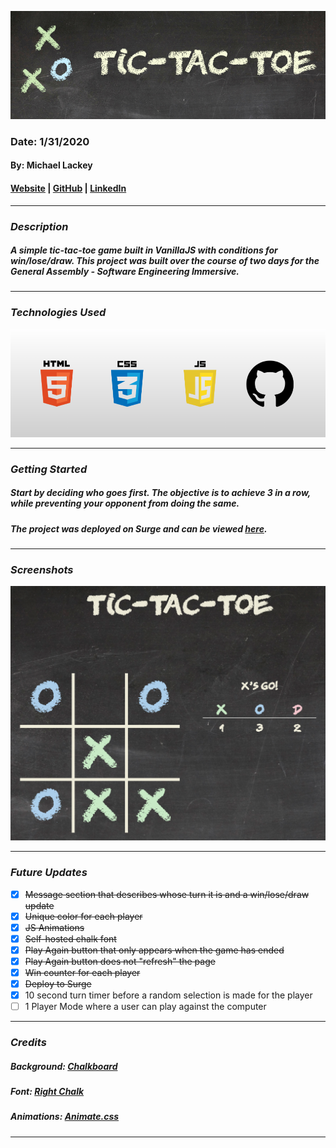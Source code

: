 ![Tic-Tac-Toe](images/banner.png)

### Date: 1/31/2020

#### By: Michael Lackey
#### [Website](https://michaellackey.com/) | [GitHub](https://github.com/mlackey9601) | [LinkedIn](https://www.linkedin.com/in/michaelglackey/)
***

### ***Description***

##### A simple tic-tac-toe game built in VanillaJS with conditions for win/lose/draw. This project was built over the course of two days for the General Assembly - Software Engineering Immersive.
***

### ***Technologies Used***
![Technologies Used](images/tech-banner.png)
***

### ***Getting Started***

##### Start by deciding who goes first.  The objective is to achieve 3 in a row, while preventing your opponent from doing the same.
##### The project was deployed on Surge and can be viewed [here](https://chalk-tac-toe.surge.sh).
***

### ***Screenshots***

![Tic-Tac-Toe](images/screenshot.png)
***

### ***Future Updates***

- [x] ~~Message section that describes whose turn it is and a win/lose/draw update~~
- [x] ~~Unique color for each player~~
- [x] ~~JS Animations~~
- [x] ~~Self-hosted chalk font~~
- [x] ~~Play Again button that only appears when the game has ended~~
- [x] ~~Play Again button does not "refresh" the page~~
- [x] ~~Win counter for each player~~
- [x] ~~Deploy to Surge~~
- [x] 10 second turn timer before a random selection is made for the player
- [ ] 1 Player Mode where a user can play against the computer
***

### ***Credits***

##### Background: [Chalkboard](https://researchprojectbenjervis.files.wordpress.com/2015/02/llk_chalkboard-background.jpg)

##### Font: [Right Chalk](https://www.dafont.com/right-chalk.font)

##### Animations: [Animate.css](https://www.youjiadain.com/)
***
